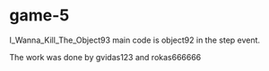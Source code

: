 # game-5
I_Wanna_Kill_The_Object93
main code is object92 in the step event.

The work was done by gvidas123 and rokas666666
